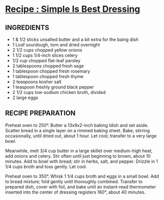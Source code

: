# [Recipe : Simple Is Best Dressing](https://www.bonappetit.com/recipe/simple-is-best-dressing)

## INGREDIENTS

- 1 & 1/2 sticks unsalted butter and a bit extra for the baing dish
- 1 Loaf sourdough, torn and dried overnight
- 2 1/2 cups chopped yellow onions
- 1 1/2 cups 1/4-inch slices celery
- 1/2 cup chopped flat-leaf parsley
- 2 tablespoons chopped fresh sage
- 1 tablespoon chopped fresh rosemary
- 1 tablespoon chopped fresh thyme
- 2 teaspoons kosher salt
- 1 teaspoon freshly ground black pepper
- 2 1/2 cups low-sodium chicken broth, divided
- 2 large eggs

## RECIPE PREPARATION

Preheat oven to 250°. Butter a 13x9x2-inch baking ldish and set aside. Scatter bread in a single layer on a rimmed baking sheet. Bake, stirring occasionally, until dried out, about 1 hour. Let cool; transfer to a very large bowl.

Meanwhile, melt 3/4 cup butter in a large skillet over medium-high heat; add onions and celery. Stir often until just beginning to brown, about 10 minutes. Add to bowl with bread; stir in herbs, salt, and pepper. Drizzle in 1 1/4 cups broth and toss gently. Let cool.

Preheat oven to 350°. Whisk 1 1/4 cups broth and eggs in a small bowl. Add to bread mixture; fold gently until thoroughly combined. Transfer to prepared dish, cover with foil, and bake until an instant-read thermometer inserted into the center of dressing registers 160°, about 40 minutes.
